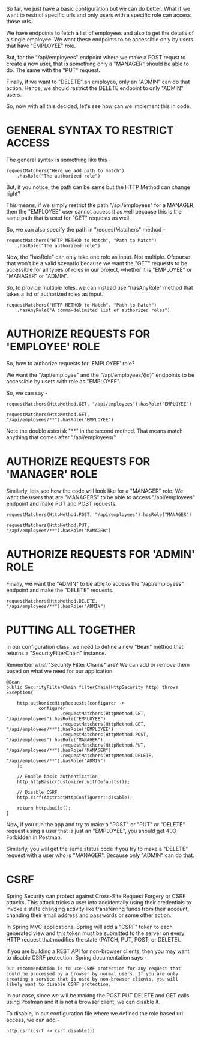 So far, we just have a basic configuration but we can do better. What if we want to restrict specific urls and only users with a specific role can access those urls.

We have endpoints to fetch a list of employees and also to get the details of a single employee. We want these endpoints to be accessible only by users that have "EMPLOYEE" role.

But, for the "/api/employees" endpoint where we make a POST requst to create a new user, that is something only a "MANAGER" should be able to do. The same with the "PUT" request.

Finally, if we want to "DELETE" an employee, only an "ADMIN" can do that action. Hence, we should restrict the DELETE endpoint to only "ADMIN" users.

So, now with all this decided, let's see how can we implement this in code.

# GENERAL SYNTAX TO RESTRICT ACCESS

The general syntax is something like this - 

    requestMatchers("Here we add path to match")
        .hasRole("The authorized role")

But, if you notice, the path can be same but the HTTP Method can change right?

This means, if we simply restrict the path "/api/employees" for a MANAGER, then the "EMPLOYEE" user cannot access it as well because this is the same path that is used for "GET" requests as well.

So, we can also specify the path in "requestMatchers" method - 

    requestMatchers("HTTP METHOD to Match", "Path to Match")
        .hasRole("The authorized role")

Now, the "hasRole" can only take one role as input. Not multiple. Ofcourse that won't be a valid scenario because we want the "GET" requests to be accessible for all types of roles in our project, whether it is "EMPLOYEE" or "MANAGER" or "ADMIN".

So, to provide multiple roles, we can instead use "hasAnyRole" method that takes a list of authorized roles as input.

    requestMatchers("HTTP METHOD to Match", "Path to Match")
        .hasAnyRole("A comma-delimited list of authorized roles")

# AUTHORIZE REQUESTS FOR 'EMPLOYEE' ROLE

So, how to authorize requests for 'EMPLOYEE' role?

We want the "/api/employee" and the "/api/employees/{id}" endpoints to be accessible by users with role as "EMPLOYEE".

So, we can say -

    requestMatchers(HttpMethod.GET, "/api/employees").hasRole("EMPLOYEE")

    requestMatchers(HttpMethod.GET, "/api/employees/**").hasRole("EMPLOYEE")

Note the double asterisk "**" in the second method. That means match anything that comes after "/api/employees/"

# AUTHORIZE REQUESTS FOR 'MANAGER' ROLE

Similarly, lets see how the code will look like for a "MANAGER" role. We want the users that are "MANAGERS" to be able to access "/api/employees" endpoint and make PUT and POST requests. 

    requestMatchers(HttpMethod.POST, "/api/employees").hasRole("MANAGER")

    requestMatchers(HttpMethod.PUT, "/api/employees/**").hasRole("MANAGER")

# AUTHORIZE REQUESTS FOR 'ADMIN' ROLE

Finally, we want the "ADMIN" to be able to access the "/api/employees" endpoint and make the "DELETE" requests.

    requestMatchers(HttpMethod.DELETE, "/api/employees/**").hasRole("ADMIN")

# PUTTING ALL TOGETHER

In our configuration class, we need to define a new "Bean" method that returns a "SecurityFilterChain" instance.

Remember what "Security Filter Chains" are? We can add or remove them based on what we need for our application.

    @Bean
    public SecurityFilterChain filterChain(HttpSecurity http) throws Exception{

        http.authorizeHttpRequests(configurer ->
                configurer
                        .requestMatchers(HttpMethod.GET, "/api/employees").hasRole("EMPLOYEE")
                        .requestMatchers(HttpMethod.GET, "/api/employees/**").hasRole("EMPLOYEE")
                        .requestMatchers(HttpMethod.POST, "/api/employees").hasRole("MANAGER")
                        .requestMatchers(HttpMethod.PUT, "/api/employees/**").hasRole("MANAGER")
                        .requestMatchers(HttpMethod.DELETE, "/api/employees/**").hasRole("ADMIN")
        );

        // Enable basic authentication
        http.httpBasic(Customizer.withDefaults());

        // Disable CSRF
        http.csrf(AbstractHttpConfigurer::disable);

        return http.build();
    }

Now, if you run the app and try to make a "POST" or "PUT" or "DELETE" request using a user that is just an "EMPLOYEE", you should get 403 Forbidden in Postman.

Similarly, you will get the same status code if you try to make a "DELETE" request with a user who is "MANAGER". Because only "ADMIN" can do that.

# CSRF

Spring Security can protect against Cross-Site Request Forgery or CSRF attacks. This attack tricks a user into accidentally using their credentials to invoke a state changing activity like transferring funds from their account, chanding their email address and passwords or some other action.

In Spring MVC applications, Spring will add a "CSRF" token to each generated view and this token must be submitted to the server on every HTTP request that modifies the state (PATCH, PUT, POST, or DELETE).

If you are building a REST API for non-browser clients, then you may want to disable CSRF protection. Spring documentation says - 

    Our recommendation is to use CSRF protection for any request that could be processed by a browser by normal users. If you are only creating a service that is used by non-browser clients, you will likely want to disable CSRF protection.

In our case, since we will be making the POST PUT DELETE and GET calls using Postman and it is not a browser client, we can disable it.

To disable, in our configuration file where we defined the role based url access, we can add - 

    http.csrf(csrf -> csrf.disable())